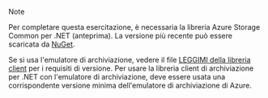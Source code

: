 > [!NOTE]
> Per completare questa esercitazione, è necessaria la libreria Azure Storage Common per .NET (anteprima). La versione più recente può essere scaricata da [NuGet](https://www.nuget.org/packages/Microsoft.Azure.Storage.Common/).
> 
> Se si usa l'emulatore di archiviazione, vedere il file [LEGGIMI della libreria client](https://github.com/Azure/azure-storage-net/blob/master/README.md) per i requisiti di versione. Per usare la libreria client di archiviazione per .NET con l'emulatore di archiviazione, deve essere usata una corrispondente versione minima dell'emulatore di archiviazione di Azure.
> 
> 

